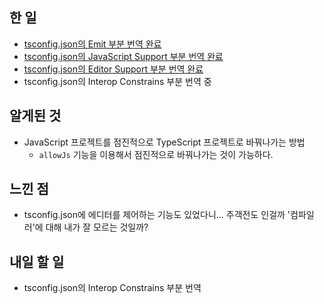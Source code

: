## 한 일

- [tsconfig.json의 Emit 부분 번역 완료](https://velog.io/@juunini/tsconfig.json-Emit)
- [tsconfig.json의 JavaScript Support 부분 번역 완료](https://velog.io/@juunini/tsconfig.json-JavaScript-Support)
- [tsconfig.json의 Editor Support 부분 번역 완료](https://velog.io/@juunini/tsconfig.json-Editor-Support)
- tsconfig.json의 Interop Constrains 부분 번역 중

## 알게된 것

- JavaScript 프로젝트를 점진적으로 TypeScript 프로젝트로 바꿔나가는 방법
  - `allowJs` 기능을 이용해서 점진적으로 바꿔나가는 것이 가능하다.

## 느낀 점

- tsconfig.json에 에디터를 제어하는 기능도 있었다니... 주객전도 인걸까 '컴파일러'에 대해 내가 잘 모르는 것일까?

## 내일 할 일

- tsconfig.json의 Interop Constrains 부분 번역
